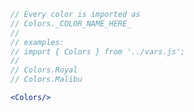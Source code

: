 ```js static
// Every color is imported as
// Colors._COLOR_NAME_HERE_
//
// examples:
// import { Colors } from '../vars.js';
// 
// Colors.Royal
// Colors.Malibu
```

```jsx noeditor
<Colors/>
```

